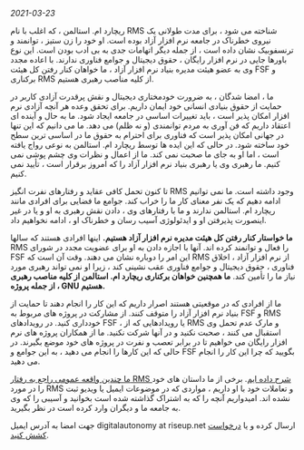 _2021-03-23_

ریچارد ام. استالمن ، که اغلب با نام RMS شناخته می شود ، برای مدت طولانی یک نیروی خطرناک در جامعه نرم افزار آزاد بوده است. او خود را زن ستیز ، توانمند و ترنسفوبیک نشان داده است ، از جمله دیگر اتهامات جدی به بی ادب بودن است. این نوع باورها جایی در نرم افزار رایگان ، حقوق دیجیتال و جوامع فناوری ندارند. با اعاده مجدد وی به عضو هیئت مدیره بنیاد نرم افزار آزاد ، ما خواهان کنار رفتن کل هیئت FSF و برکناری RMS از کلیه مناصب رهبری هستیم.

ما ، امضا شدگان ، به ضرورت خودمختاری دیجیتال و نقش پرقدرت آزادی کاربر در حمایت از حقوق بنیادی انسانی خود ایمان داریم. برای تحقق وعده هر آنچه آزادی نرم افزار امکان پذیر است ، باید تغییرات اساسی در جامعه ایجاد شود. ما به حال و آینده ای اعتقاد داریم که فن آوری به مردم توانمندی  (و نه ظلم) می دهد. ما می دانیم که این تنها در جهانی امکان پذیر است که فناوری برای احترام به حقوق ما در اساسی ترین سطح خود ساخته شود. در حالی که این ایده ها توسط ریچارد ام. استالمن به نوعی رواج یافته است ، اما او به جای ما صحبت نمی کند. ما از اعمال و نظرات وی چشم پوشی نمی کنیم. ما رهبری وی یا رهبری بنیاد نرم افزار آزاد را که امروز برقرار است ، تأیید نمی کنیم. 

تا کنون تحمل کافی عقاید و رفتارهای نفرت انگیز RMS وجود داشته است. ما نمی توانیم ادامه دهیم که یک نفر معنای کار ما را خراب کند. جوامع ما فضایی برای افرادی مانند ریچارد ام. استالمن ندارند و ما با رفتارهای وی ، دادن نقش رهبری به او و یا در غیر اینصورت پذیرفتن او و ایدئولوژی آسیب رسان و خطرناک او ، ادامه نخواهیم داد. 

**ما خواستار کنار رفتن کل هیئت مدیره نرم افزار آزاد هستیم.** اینها افرادی هستند که سالها RMS را فعال و توانمند کرده اند. آنها با اجازه دادن به او برای عضویت مجدد در شورای FSF این امر را دوباره نشان می دهند. وقت آن است که RMS از نرم افزار آزاد ، اخلاق فناوری ، حقوق دیجیتال و جوامع فناوری عقب نشینی کند ، زیرا او نمی تواند رهبری مورد نیاز ما را تأمین کند. **ما همچنین خواهان برکناری ریچارد ام. استالمن از کلیه مناصب رهبری ، از جمله پروژه GNU هستیم.**

ما از افرادی که در موقعیتی هستند اصرار داریم که این کار را انجام دهند تا حمایت از بنیاد نرم افزار آزاد را متوقف کنند. از مشارکت در پروژه های مربوط به FSF و RMS خودداری کنید. در رویدادهای FSF ، یا رویدادهایی که از RMS و مارک عدم تحمل وی استقبال می کنند ، صحبت نکنید و در آنها شرکت نکنید. ما از همکاران پروژه های نرم افزار رایگان می خواهیم تا در برابر تعصب و نفرت در پروژه های خود موضع بگیرند. در حالی که این کارها را انجام می دهید ، به این جوامع و FSF بگویید که چرا این کار را انجام می دهید. 

[ما چندین واقعه عمومی راجع به رفتار RMS شرح داده ایم][1]. برخی از ما داستان های خود را در مورد RMS و تعاملات خود با او داریم ، مواردی که در موضوعات ایمیل یا ویدیو ثبت نشده اند. امیدواریم آنچه را که به اشتراک گذاشته شده است بخوانید و آسیبی را که وی به جامعه ما و دیگران وارد کرده است در نظر بگیرید. 

[1]: https://rms-open-letter.github.io/appendix

جهت امضا به آدرس ایمیل digitalautonomy at riseup.net ارسال کرده و یا [درخواست کشش کنید](https://github.com/rms-open-letter/rms-open-letter.github.io/pulls).
